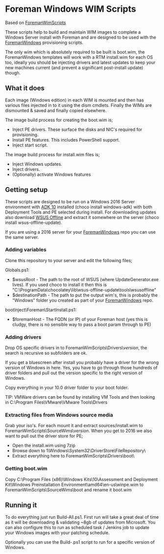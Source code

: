 # Foreman Windows WIM Scripts

Based on [ForemanWimScripts](https://github.com/LiamLeane/ForemanWimScripts)

These scripts help to build and maintain WIM images to complete a Windows Server install with Foreman and are designed to be used with the [ForemanWindows](https://github.com/LiamLeane/ForemanWindows) provisioning scripts.

The only wim which is absolutely required to be built is boot.wim, the ForemanWindows templates will work with a RTM install.wim for each OS too, ideally you should be injecting drivers and latest updates to keep your new machines current (and prevent a significant post-install update) though.

## What it does

Each image (Windows edition) in each WIM is mounted and then has various files injected in to it using the dism cmdlets. Finally the WIMs are dismounted & saved and finally copied elsewhere.

The image build process for creating the boot.wim is;
* Inject PE drivers. These surface the disks and NIC's required for provisioning.
* Install PE features. This includes PowerShell support.
* Inject start script.

The image build process for install.wim files is;
* Inject Windows updates.
* Inject drivers.
* (Optionally) activate Windows features

## Getting setup

These scripts are designed to be run on a Windows 2016 Server environment with [ADK 10](https://msdn.microsoft.com/en-us/windows/hardware/dn913721.aspx) installed (choco install windows-adk) with both Deployment Tools and PE selected during install. For downloading updates also download [WSUS Offline](http://download.wsusoffline.net/) and extract it somewhere on the server (choco install wsus-offline-update).

If you are using a 2016 server for your [ForemanWindows](https://github.com/LiamLeane/ForemanWindows) repo you can use the same server.

### Adding variables

Clone this repository to your server and edit the following files;

Globals.ps1:
* $wsusRoot - The path to the root of WSUS (where UpdateGenerator.exe lives). If you used choco to install it then this is "C:\ProgramData\chocolatey\lib\wsus-offline-update\tools\wsusoffline"
* $destinationPath - The path to put the output wim's, this is probably the "Windows" folder you created as part of your [ForemanWindows](https://github.com/LiamLeane/ForemanWindows) repo.
 
bootInject\Foreman\StartInstall.ps1:
* $foremanHost - The FQDN (or IP) of your Foreman host (yes this is cludgy, there is no sensible way to pass a boot param through to PE)
 
### Adding drivers

Drop OS specific drivers in to ForemanWimScripts\Drivers\\*version*, the search is recursive so subfolders are ok.

If you get a bluescreen after install you probably have a driver for the wrong version of Windows in here. Yes, you have to go through those hundreds of driver folders and pull out the version specific to the right version of Windows.

Copy everything in your 10.0 driver folder to your boot folder.

TIP: VMWare drivers can be found by installing VM Tools and then looking in C:\Program Files\VMware\VMware Tools\Drivers

### Extracting files from Windows source media

Grab your iso's. For each mount it and extract sources/install.wim to ForemanWimScripts\SourceWims\\*version*.
When you get to 2016 we also want to pull out the driver store for PE;
* Open the install.wim using 7zip
* Browse down to 1\Windows\System32\DriverStore\FileRepository\
* Extract everything here to ForemanWimScripts\Drivers\boot\

### Getting boot.wim

Copy C:\Program Files (x86)\Windows Kits\10\Assessment and Deployment Kit\Windows Preinstallation Environment\amd64\en-us\winpe.wim to ForemanWimScripts\SourceWims\boot and rename it boot.wim

## Running it

To do everything just run Build-All.ps1. First run will take a great deal of time as it will be downloading & validating ~8gb of updates from Microsoft. You can also configure this to run as scheduled task / Jenkins job to update your Windows images with your patching schedule.

Optionally you can use the Build-<version>.ps1 script to run for a specific version of Windows.